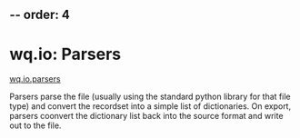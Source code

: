 --
order: 4
--

wq.io: Parsers
==============
[wq.io.parsers]

Parsers parse the file (usually using the standard python library for that file type) and convert the recordset into a simple list of dictionaries.  On export, parsers coonvert the dictionary list back into the source format and write out to the file.

[wq.io.parsers]: https://github.com/wq/wq.io/blob/master/parsers/
